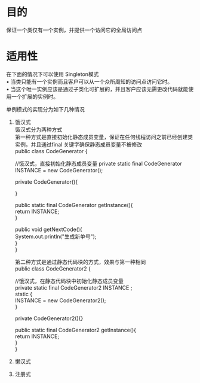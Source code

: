 
#  目的  
保证一个类仅有一个实例，并提供一个访问它的全局访问点  

#  适用性  
在下面的情况下可以使用 Singleton模式  
• 当类只能有一个实例而且客户可以从一个众所周知的访问点访问它时。  
• 当这个唯一实例应该是通过子类化可扩展的，并且客户应该无需更改代码就能使用一个扩展的实例时。  

单例模式的实现分为如下几种情况  
1. 饿汉式  
   饿汉式分为两种方式  
   第一种方式是直接初始化静态成员变量，保证在任何线程访问之前已经创建类实例，并且通过final 关键字确保静态成员变量不被修改    
   public class CodeGenerator {  

    //饿汉式，直接初始化静态成员变量
    private static final CodeGenerator INSTANCE = new CodeGenerator();  

    private  CodeGenerator(){  

    }  

    public static final CodeGenerator getInstance(){  
        return INSTANCE;  
    }  

    public void getNextCode(){  
        System.out.println("生成新单号");  
    }  
  }   

   第二种方式是通过静态代码块的方式，效果与第一种相同  
   public class CodeGenerator2 {  

    //饿汉式，在静态代码块中初始化静态成员变量  
    private static final CodeGenerator2 INSTANCE ;  
    static {  
        INSTANCE = new CodeGenerator2();  
    }  

    private CodeGenerator2(){}  

    public static final CodeGenerator2 getInstance(){  
        return INSTANCE;  
    }  
  }  
    
2. 懒汉式  
   

3. 注册式


